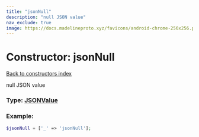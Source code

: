 ```yaml
---
title: "jsonNull"
description: "null JSON value"
nav_exclude: true
image: https://docs.madelineproto.xyz/favicons/android-chrome-256x256.png
---
```

# Constructor: jsonNull  
[Back to constructors index](index.md)



null JSON value




### Type: [JSONValue](../types/JSONValue.md)


### Example:

```php
$jsonNull = ['_' => 'jsonNull'];
```  
